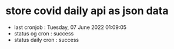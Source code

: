 # store covid daily api as json data

- last cronjob : Tuesday, 07 June 2022 01:09:05
- status og cron : success
- status daily cron : success
      
      